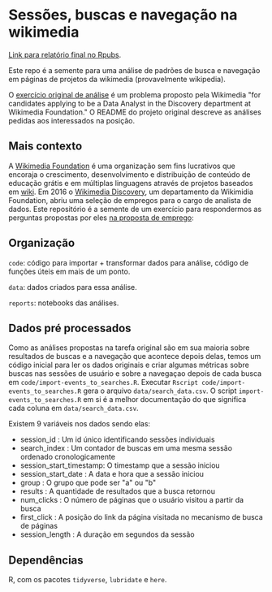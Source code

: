 # Sessões, buscas e navegação na wikimedia

[Link para relatório final no Rpubs](http://rpubs.com/lorenaps/494642).

Este repo é a semente para uma análise de padrões de busca e navegação em páginas de projetos da wikimedia (provavelmente wikipedia).

O [exercício original de análise](https://github.com/wikimedia-research/Discovery-Hiring-Analyst-2016) é um problema proposto pela Wikimedia "for candidates applying to be a Data Analyst in the Discovery department at Wikimedia Foundation." O README do projeto original descreve as análises pedidas aos interessados na posição.

## Mais contexto

A [Wikimedia Foundation](https://wikimediafoundation.org/wiki/Home) é uma organização sem fins lucrativos que encoraja o crescimento, desenvolvimento e distribuição de conteúdo de educação grátis e em múltiplas linguagens através de projetos baseados em [wiki](https://en.wikipedia.org/wiki/Wiki). Em 2016 o [Wikimedia Discovery](https://www.mediawiki.org/wiki/Wikimedia_Discovery), um departamento da Wikimidia Foundation, abriu uma seleção de empregos para o cargo de analista de dados. Este repositório é a semente de um exercício para respondermos as perguntas propostas por eles [na proposta de emprego](https://github.com/wikimedia-research/Discovery-Hiring-Analyst-2016):

## Organização

`code`: código para importar + transformar dados para análise, código de funções úteis em mais de um ponto.

`data`: dados criados para essa análise.

`reports`: notebooks das análises.

## Dados pré processados

Como as análises propostas na tarefa original são em sua maioria sobre resultados de buscas e a navegação que acontece depois delas, temos um código inicial para ler os dados originais e criar algumas métricas sobre buscas nas sessões de usuário e sobre a navegaçao depois de cada busca em `code/import-events_to_searches.R`. Executar `Rscript code/import-events_to_searches.R` gera o arquivo `data/search_data.csv`. O script `import-events_to_searches.R` em si é a melhor documentação do que significa cada coluna em `data/search_data.csv`.

Existem 9 variáveis nos dados sendo elas:

* session_id             : Um id único identificando sessões individuais
* search_index           : Um contador de buscas em uma mesma sessão ordenado cronologicamente
* session_start_timestamp: O timestamp que a sessão iniciou
* session_start_date     : A data e hora que a sessão iniciou
* group                  : O grupo que pode ser "a" ou "b"
* results                : A quantidade de resultados que a busca retornou
* num_clicks             : O número de páginas que o usuário visitou a partir da busca
* first_click            : A posição do link da página visitada no mecanismo de busca de páginas
* session_length         : A duração em segundos da sessão


## Dependências

R, com os pacotes `tidyverse`, `lubridate` e `here`.

